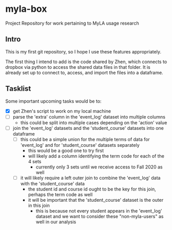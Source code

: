 # myla-box
Project Repository for work pertaining to MyLA usage research

## Intro
This is my first git repository, so I hope I use these features appropriately.

The first thing I intend to add is the code shared by Zhen, which connects to dropbox via python to access the shared data files in that folder.
It is already set up to connect to, access, and import the files into a dataframe.

## Tasklist
Some important upcoming tasks would be to:
- [x] get Zhen's script to work on my local machine
- [ ] parse the 'extra' column in the 'event_log' dataset into multiple columns
  - this could be split into multiple cases depending on the 'action' value
- [ ] join the 'event_log' datasets and the 'student_course' datasets into one dataframe
  - [ ] this could be a simple union for the multiple terms of data for 'event_log' and for 'student_course' datasets separately
    - this would be a good one to try first
    - will likely add a column identifying the term code for each of the 4 sets
      - currently only 3 sets until we receive access to Fall 2020 as well
  - [ ] it will likely require a left outer join to combine the 'event_log' data with the 'student_course' data
    - the student id and course id ought to be the key for this join, perhaps the term code as well
    - it will be important that the 'student_course' dataset is the outer in this join
      - this is because not every student appears in the 'event_log' dataset and we want to consider these "non-myla-users" as well in our analysis

